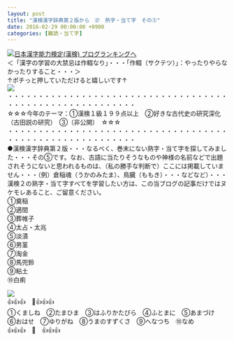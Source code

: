 ```yaml
---
layout: post
title: "漢検漢字辞典第２版から　㉗　熟字・当て字　その⑤"
date: 2016-02-29 00:00:00 +0900
categories: [難読・当て字]
---
```


[![](/syuusyuu9701/assets/images/漢検漢字辞典第２版から-㉗-熟字・当て字-その⑤-br_c_3028_1.gif)](http://blog.with2.net/link.php?1659096:3028 "日本漢字能力検定(漢検) ブログランキングへ")[日本漢字能力検定(漢検) ブログランキングへ](http://blog.with2.net/link.php?1659096:3028)  
＜「漢字の学習の大禁忌は作輟なり」・・・「作輟（サクテツ）」：やったりやらなかったりすること・・・＞  
↑ポチっと押していただけると嬉しいです↑   
![](/syuusyuu9701/assets/images/漢検漢字辞典第２版から-㉗-熟字・当て字-その⑤-0e7f8e9d2f6f6f0f57b4a2462fc3b2f8.png)  
・・・・・・・・・・・・・・・・・・・・・・・・・・・・・・・・・・・・・・・・・・・・・・・・・・・・・・・・・  
☆☆☆今年のテーマ：①漢検１級１９９点以上　②好きな古代史の研究深化（古田説の研究）　③（非公開）　☆☆☆　　  
・・・・・・・・・・・・・・・・・・・・・・・・・・・・・・・・・・・・・・・・・・・・・・・・・・・・・・・・・  
●漢検漢字辞典第２版・・・なるべく、巻末にない熟字・当て字を探してみました・・・その⑤です。なお、古語に当たりそうなものや神様の名前などで出題されそうにないと思われるものは、（私の勝手な判断で）ここには掲載していません・・・（例）倉稲魂（うかのみたま）、鳥臓（ももき）・・・などなど）・・・漢検２の熟字・当て字すべてを学習したい方は、この当ブログの記事だけではヌケモレあること、ご留意ください。  
①奠稲  
②適間  
③葬帷子  
④太占・太兆  
⑤淡漬  
⑥男茎  
⑦淘金  
⑧馬兜鈴  
⑨粘土  
⑩白痢  
  
![](/syuusyuu9701/assets/images/漢検漢字辞典第２版から-㉗-熟字・当て字-その⑤-c71052d5f3cb6e5300b71fbc16d5e284.jpg)  
👍👍👍　🐒👍👍👍  
①くましね　②たまひま　③はふりかたびら　④ふとまに　⑤あまづけ　⑥おはせ　⑦ゆりがね　⑧うまのすずくさ　⑨へなつち　⑩なめ  
👍👍👍　🐒　👍👍👍  
  
  